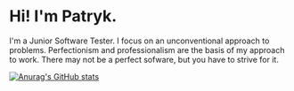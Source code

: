 # Hi! I'm Patryk.

I'm a Junior Software Tester. I focus on an unconventional approach to problems.
Perfectionism and professionalism are the basis of my approach to work.
There may not be a perfect sofware, but you have to strive for it.

[![Anurag's GitHub stats](https://github-readme-stats.vercel.app/api?username=cormo1250)](https://github.com/anuraghazra/github-readme-stats)
